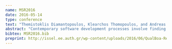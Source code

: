 ```yaml
---
name: MSR2016
date: 2016-05-14
type: conference
text: "Themistoklis Diamantopoulos, Klearchos Thomopoulos, and Andreas Symeonidis, \"QualBoa: reusability-aware recommendations of source code components\", IEEE/ACM 13th Working Conference on Mining Software Repositories (MSR), Austin, Texas, USA, May 2016."
abstract: "Contemporary software development processes involve finding reusable software components from online repositories and integrating them to the source code, both to reduce development time and to ensure that the final software project is of high quality. Although several systems have been designed to automate this procedure by recommending components that cover the desired functionality, the reusability of these components is usually not assessed by these systems. In this work, we present QualBoa, a recommendation system for source code components that covers both the functional and the quality aspects of software component reuse. Upon retrieving components, QualBoa provides a ranking that involves not only functional matching to the query, but also a reusability score based on configurable thresholds of source code metrics. The evaluation of QualBoa indicates that it can be effective for recommending reusable source code."
bibtex: MSR2016.bib
preprint: http://issel.ee.auth.gr/wp-content/uploads/2016/06/QualBoa-Reusability-aware-Recommendations-of-Source-Code-Components.pdf
---
```

